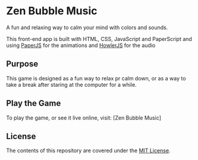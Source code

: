 # Zen Bubble Music
A fun and relaxing way to calm your mind with colors and sounds.

This front-end app is built with HTML, CSS, JavaScript and PaperScript and using [PaperJS](http://paperjs.org/) for the animations and [HowlerJS](https://howlerjs.com/) for the audio

## Purpose
This game is designed as a fun way to relax pr calm down, or as a way to take a break after staring at the computer for a while.

## Play the Game
To play the game, or see it live online, visit: [Zen Bubble Music]

## License
The contents of this repository are covered under the [MIT License](https://github.com/udacity/ud777-writing-readmes/blob/master/LICENSE).

